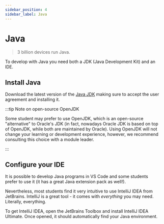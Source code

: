 ```yaml
---
sidebar_position: 4
sidebar_label: Java
---
```

# Java
> 3 billion devices run Java.

To develop with Java you need both a JDK (Java Development Kit) and an IDE.

## Install Java

Download the latest version of the [Java JDK](https://www.oracle.com/java/technologies/downloads/)
making sure to accept the user agreement and installing it.

:::tip Note on open-source OpenJDK

Some student may prefer to use OpenJDK, which is an open-source "alternative" to Oracle's JDK (in fact, nowadays Oracle JDK is based on top of OpenJDK, while both are maintained by Oracle). Using OpenJDK will not change your learning or development experience, however, we recommend consulting this choice with a module leader.  

:::

## Configure your IDE
It is possible to develop Java programs in VS Code and some students prefer to use it (it has a great Java extension pack as well!).

Nevertheless, most students find it very intuitive to use IntelliJ IDEA from JetBrains. IntelliJ is a great tool - it comes with *everything* you may need. Literally, everything.

To get IntelliJ IDEA, open the JetBrains Toolbox and install IntelliJ IDEA Ultimate. Once opened, it should automatically find your Java environment.